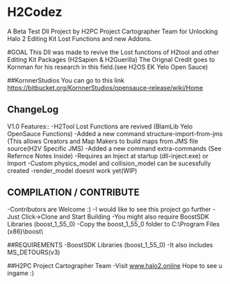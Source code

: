 # H2Codez
A Beta Test Dll Project by H2PC Project Cartographer Team for Unlocking Halo 2 Editing Kit Lost Functions and new Addons.

#GOAL
This Dll was made to revive the Lost functions of H2tool and other Editing Kit Packages (H2Sapien & H2Guerilla)
The Orignal Credit goes to Kornman for his research in this field.(see H2OS EK Yelo Open Sauce)

##KornnerStudios
You can go to this link
https://bitbucket.org/KornnerStudios/opensauce-release/wiki/Home

## ChangeLog
V1.0
Features::
-H2Tool Lost Functions are revived (BlamLib Yelo OpenSauce Functions)
-Added a new command structure-import-from-jms (This allows Creators and Map Makers to build maps from JMS file source(H2V Specific JMS)
-Added a new command extra-commands (See Refernce Notes Inside)
-Requires an Inject at startup (dll-inject.exe) or Import 
-Custom physics_model and collision_model can be sucessfully created
-render_model doesnt work yet(WIP)



## COMPILATION / CONTRIBUTE
-Contributors are Welcome :)
-I would like to see this project go further 
-Just Click->Clone and Start Building
-You might also require BoostSDK Libraries (boost_1_55_0)
-Copy the boost_1_55_0 folder to C:\Program Files (x86)\boost\

##REQUIREMENTS
-BoostSDK Libraries (boost_1_55_0)
-It also includes MS_DETOURS(v3)

##H2PC Project Cartographer Team
-Visit www.halo2.online 
Hope to see u ingame :)
